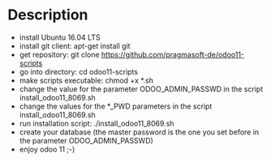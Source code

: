 # Description
* install Ubuntu 16.04 LTS
* install git client: apt-get install git
* get repository: git clone https://github.com/pragmasoft-de/odoo11-scripts
* go into directory: cd odoo11-scripts
* make scripts executable: chmod +x *.sh
* change the value for the parameter ODOO_ADMIN_PASSWD in the script install_odoo11_8069.sh
* change the values for the *_PWD parameters in the script install_odoo11_8069.sh
* run installation script: ./install_odoo11_8069.sh
* create your database (the master password is the one you set before in the parameter ODOO_ADMIN_PASSWD)
* enjoy odoo 11 ;-)
